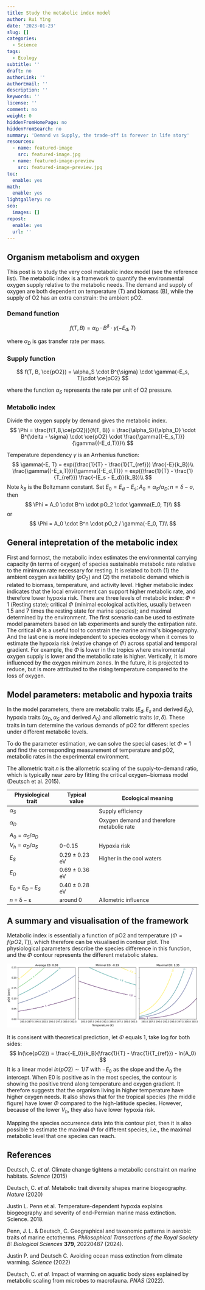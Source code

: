 ```yaml
---
title: Study the metabolic index model
author: Rui Ying
date: '2023-01-23'
slug: []
categories:
  - Science
tags:
  - Ecology
subtitle: ''
draft: no
authorLink: ''
authorEmail: ''
description: ''
keywords: ''
license: ''
comment: no
weight: 0
hiddenFromHomePage: no
hiddenFromSearch: no
summary: 'Demand vs Supply, the trade-off is forever in life story'
resources:
  - name: featured-image
    src: featured-image.jpg
  - name: featured-image-preview
    src: featured-image-preview.jpg
toc:
  enable: yes
math:
  enable: yes
lightgallery: no
seo:
  images: []
repost:
  enable: yes
  url: ''
---
```


## Organism metabolism and oxygen

This post is to study the very cool metabolic index model (see the reference list). The metabolic index is a framework to quantify the environmental oxygen supply relative to the metabolic needs. The demand and supply of oxygen are both dependent on temperature (T) and biomass (B), while the supply of O2 has an extra constrain: the ambient pO2.

### Demand function

$$
f(T, B) = \alpha_D \cdot B^{\delta} \cdot \gamma(-E_d, T)
$$

where $\alpha_D$ is gas transfer rate per mass.

### Supply function

$$
f(T, B, \ce{pO2}) = \alpha_S \cdot B^{\sigma} \cdot \gamma(-E_s, T)\cdot \ce{pO2}
$$

where the function $\alpha_S$ represents the rate per unit of O2 pressure.

### Metabolic index

Divide the oxygen supply by demand gives the metabolic index.  
$$
\Phi = \frac{f(T,B,\ce{pO2})}{f(T, B)} = \frac{\alpha_S}{\alpha_D} \cdot B^{\delta - \sigma} \cdot \ce{pO2} \cdot \frac{\gamma{(-E_s,T)}}{\gamma{(-E_d,T)}}\\
$$

Temperature dependency $\gamma$ is an Arrhenius function:
$$
\gamma(-E, T) = exp((\frac{1}{T} - \frac{1}{T_{ref}}) \frac{-E}{k_B})\\
\frac{\gamma{(-E_s,T)}}{\gamma{(-E_d,T)}} = exp((\frac{1}{T} - \frac{1}{T_{ref}}) \frac{-(E_s - E_d)}{k_B})\\
$$
Note $k_B$ is the Boltzmann constant.  Set $E_0 = E_d - E_s; A_0 = \alpha_S/\alpha_D; n =\delta-\sigma$, then
$$
\Phi = A_0 \cdot B^n \cdot pO_2 \cdot \gamma(E_0, T)\\
$$
or
$$
\Phi = A_0 \cdot B^n \cdot pO_2 / \gamma(-E_0, T)\\
$$
## General intepretation of the metabolic index

First and formost, the metabolic index estimates the environmental carrying capacity (in terms of oxygen) of species sustainable metabolic rate relative to the minimum rate necessary for resting. It is related to both (1) the  ambient oxygen availability ($pO_2$) and (2) the metabolic demand which is related to biomass, temperature, and activity level.  Higher metabolic index indicates that the local environment can support higher metabolic rate, and therefore lower hypoxia risk. There are three levels of metabolic index: $\Phi=1$ (Resting state); critical $\Phi$ (minimal ecological activities, usually between 1.5 and 7 times the resting state for marine species); and maximal determined by the environment. The first scenario can be used to estimate model parameters based on lab experiments and surely the extirpation rate. The critical $\Phi$ is a useful tool to constrain the marine animal's biogeography. And the last one is more independent to species ecology when it comes to estimate the hypoxia risk (relative change of $\Phi$) across spatial and temporal gradient. For example, the $\Phi$ is lower in the tropics where enviromental oxygen supply is lower and the metabolic rate is higher. Vertically, it is more influenced by the oxygen minimum zones. In the future, it is projected to reduce, but is more attributed to the rising temperature compared to the loss of oxygen.

## Model parameters: metabolic and hypoxia traits

In the model parameters, there are metabolic traits ($E_d, E_s$ and derived $E_0$), hypoxia traits  ($\alpha_D, \alpha_S$ and derived $A_0$) and allometric traits ($\sigma, \delta$). These traits in turn determine the various demands of pO2 for different species under different metabolic levels.

To do the parameter estimation, we can solve the special cases: let $\Phi = 1$ and find the corresponding measurement of  temperature and pO2, metabolic rates in the experimental environment.

The allometric trait $n$ is the allometric scaling of the supply-to-demand ratio, which is typically near zero by fitting the critical oxygen~biomass model (Deutsch et al. 2015).

| Physiological trait        | Typical value  | Ecological meaning                         |
| -------------------------- | -------------- | ------------------------------------------ |
| $\alpha_S$                 |                | Supply efficiency                          |
| $\alpha_D$                 |                | Oxygen demand and therefore metabolic rate |
| $A_0 = \alpha_S/ \alpha_D$ |                |                                            |
| $V_h = \alpha_D/\alpha_S$  | 0-0.15         | Hypoxia risk                               |
| $E_S$                      | 0.29 ± 0.23 eV | Higher in the cool waters                  |
| $E_D$                      | 0.69 ± 0.36 eV |                                            |
| $E_0$ = $E_D - E_S$        | 0.40 ± 0.28 eV |                                            |
| *n* = δ − ε                | around 0       | Allometric influence                       |

## A summary and visualisation of the framework

Metabolic index is essentially a function of pO2 and temperature ($\Phi = f(pO2, T)$), which therefore can be visualised in contour plot. The physiological parameters describe the species difference in this function, and the $\Phi$ contour represents the different metabolic states.

![](contour_phi.png)

It is consisent with theoretical prediction, let $\Phi$ equals 1, take log for both sides:
$$
ln(\ce{pO2}) = \frac{-E_0}{k_B}(\frac{1}{T} - \frac{1}{T_{ref}}) - ln(A_0)
$$
It is a linear model $ln(pO2) \sim 1/T$ with $-E_0$ as the slope and the $A_0$  the intercept. When E0 is positive as in the most species, the contour is showing the positive trend along temperature and oxygen gradient. It therefore suggests that the organism living in higher temperature have higher oxygen needs. It also shows that for the tropical species (the middle figure) have lower $\Phi$ compared to the high-latitude species. However, because of the lower $V_h$, they also have lower hypoxia risk.

Mapping the species occurrence data into this contour plot, then it is also possible to estimate the maximal $\Phi$ for different species, i.e., the maximal metabolic level that one species can reach.

## References

Deutsch, C. *et al.* Climate change tightens a metabolic constraint on marine habitats. *Science* (2015)

Deutsch, C. *et al.* Metabolic trait diversity shapes marine biogeography. *Nature* (2020)

Justin L. Penn et al. Temperature-dependent hypoxia explains biogeography and severity of end-Permian marine mass extinction. Science. 2018.

Penn, J. L. & Deutsch, C. Geographical and taxonomic patterns in aerobic traits of marine ectotherms. *Philosophical Transactions of the Royal Society B: Biological Sciences* **379**, 20220487 (2024).

Justin P. and Deutsch C. Avoiding ocean mass extinction from climate warming. *Science* (2022)

Deutsch, C. *et al.* Impact of warming on aquatic body sizes explained by metabolic scaling from microbes to macrofauna. *PNAS* (2022).

